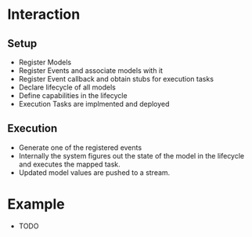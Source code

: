 # Interaction

## Setup

- Register Models
- Register Events and associate models with it
- Register Event callback and obtain stubs for execution tasks
- Declare lifecycle of all models
- Define capabilities in the lifecycle
- Execution Tasks are implmented and deployed

## Execution

- Generate one of the registered events
- Internally the system figures out the state of the model in the lifecycle and executes the mapped task.
- Updated model values are pushed to a stream.

# Example

- TODO